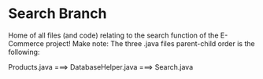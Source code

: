 ﻿# Search Branch
 
 Home of all files (and code) relating to the search function of the E-Commerce project!
 Make note:
 The three .java files parent-child order is the following:
 
 Products.java  ===>  DatabaseHelper.java ===>  Search.java
 

